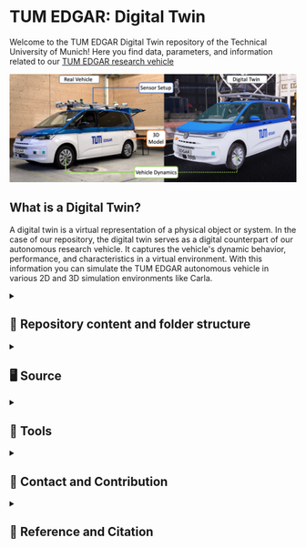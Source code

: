 # TUM EDGAR: Digital Twin

Welcome to the TUM EDGAR Digital Twin repository of the Technical University of Munich! Here you find data, parameters, and information related to our [TUM EDGAR research vehicle](https://arxiv.org/pdf/2309.15492.pdf)

![EDGAR](source/docs/EDGAR_DigitalTwin.png)


## What is a Digital Twin?

A digital twin is a virtual representation of a physical object or system. In the case of our repository, the digital twin serves as a digital counterpart of our autonomous research vehicle. It captures the vehicle's dynamic behavior, performance, and characteristics in a virtual environment. With this information you can simulate the TUM EDGAR autonomous vehicle in various 2D and 3D simulation environments like Carla.

<details>
<summary> <h2> 📁 Repository content and folder structure </h2> </summary>

This repository is organized into the two sections of `source` and `tools`.

* `source` contains all models and parameters of the vehicle.

*  `tools` contains tools to integrate the digital twin in dedicated development and simulation environments.
</details>

<details>
<summary> <h2> 🖥 Source </h2> </summary>

## 3D Models

Here, we provide a 3D model for the autonomous research vehicle body. This model can be integrated into 3D simulations, allowing you to visualize the vehicle and its sensors.
The 3D model files can be found in the folder `3d_model`. We offer a `high_res` 3D model (high resolution models for high fidelity simulation environments) and a `low_res` 3D model (downsampled visual 3D model) for various use cases. See the READMEs in the folders for more details.

## Sensor position parameters

Here, we provide a detailed parameter set that specifies the position (x, y, z) of the sensors in relation to the rear axle (base link) of the autonomous research vehicle.
The `x`, `y`, and `z` values represent the coordinates in meters, indicating the displacement of each sensor from base link along the respective axes.
The parameter set can be found in the file [edgar.urdf](source/sensor_parameter/edgar.urdf) located in the `sensor_parameter` directory. We refer to the [README](source/sensor_parameter/README.md) for further details.


## Vehicle dynamics parameters

Here, we provide a list of parameters that define the vehicle dynamics of our autonomous research vehicle. These parameters can be utilized in various vehicle dynamic models, enabling accurate simulation and analysis of the vehicle's behavior.
The parameter set can be found in the file [vehicle_parameters_edgar.yaml](source/vehicle_dynamics_parameter/vehicle_parameters_edgar.yaml) file located in the `vehicle_dynamics_parameter` directory. Each parameter is listed with its corresponding value and its unit.

<!-- ### Network Parameters -->
</details>

<details>
<summary> <h2> 🔧 Tools </h2> </summary>

## AWSIM
The given tool can be used to integrate our research vehicle as 3D-model in the [AWSIM](https://github.com/tier4/AWSIM) simulation environment by TierIV. A detailed description how to use the tool is given in the [README](tools/AWSIM/README.md).

## CARLA
In this folder you will find the necessary documentation and files for importing EDGAR into the [CARLA](https://carla.org/) Open Source Simulator.

## Edgar State Publisher
By means of the given guide, EDGAR can be visualized in the Robot State Publisher based on the given .urdf-file. A detailed description how to use the tool is given in the [README](tools/edgar_state_publisher/README.md).
 CARLA

</details>


<details>
<summary> <h2> 📇 Contact and Contribution </h2> </summary>
We are welcome interested researchers and developers in the field to contribute to our autonomous driving research. People can integrate the EDGAR digital twin in their simulations and use it to derive results. If you further want to collaborate, we are displaying the TUM EDGAR development pipeline below. Feel free to develop autonomous driving software features or create new 2D or 3D maps.

![EDGAR_Pipeline](source/docs/EDGAR_Pipeline.png)

If you want to work with us on the EDGAR, tests your algorithms on the real car or if you have any questions, feel free to contact our [EDGAR-Team](https://www.mos.ed.tum.de/en/ftm/main-research/intelligent-vehicle-systems/edgar/).

</details>

<details>
<summary> <h2> 📃 Reference and Citation </h2> </summary>
The collected research papers in this repository were used to create the paper [EDGAR: An Autonomous Driving Research Platform -- From Feature Development to Real-World Application](https://arxiv.org/abs/2309.15492). If you find the information in this repository useful we would be happy if you cite it based on the following definition:

```bibtex
@inproceedings{edgar2024,
  author = {Phillip Karle and Tobias Betz and Marcin Bosk and Felix Fent and Nils Gehrke and Maximilian Geisslinger and Luis Gressenbuch and Philipp Hafemann and Sebastian Huber and Maximilian Hübner and Sebastian Huch and Gemb Kaljavesi and Tobias Kerbl and Dominik Kulmer and Tobias Mascetta and Sebastian Maierhofer and Florian Pfab and Filip Rezabek and Esteban Rivera and Simon Sagmeister and Leander Seidlitz and Florian Sauerbeck and Ilir Tahiraj and Rainer Trauth and Nico Uhlemann and Gerald Würsching and Baha Zarrouki and Matthias Althoff and Johannes Betz and Klaus Bengler and Georg Carle and Frank Diermeyer and Jörg Ott and Markus Lienkamp},
  Title = {EDGAR: An Autonomous Driving Research Platform -- From Feature Development to Real-World Application},
  Year = {2023},
  Eprint = {arXiv:2309.15492},
}
```
</details>
